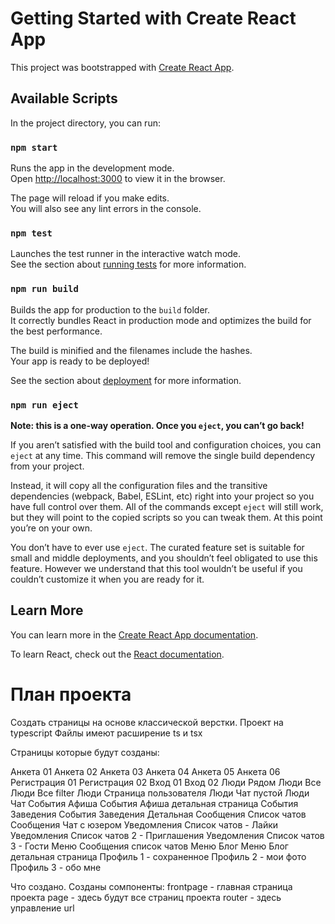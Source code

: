 # Getting Started with Create React App

This project was bootstrapped with [Create React App](https://github.com/facebook/create-react-app).

## Available Scripts

In the project directory, you can run:

### `npm start`

Runs the app in the development mode.\
Open [http://localhost:3000](http://localhost:3000) to view it in the browser.

The page will reload if you make edits.\
You will also see any lint errors in the console.

### `npm test`

Launches the test runner in the interactive watch mode.\
See the section about [running tests](https://facebook.github.io/create-react-app/docs/running-tests) for more information.

### `npm run build`

Builds the app for production to the `build` folder.\
It correctly bundles React in production mode and optimizes the build for the best performance.

The build is minified and the filenames include the hashes.\
Your app is ready to be deployed!

See the section about [deployment](https://facebook.github.io/create-react-app/docs/deployment) for more information.

### `npm run eject`

**Note: this is a one-way operation. Once you `eject`, you can’t go back!**

If you aren’t satisfied with the build tool and configuration choices, you can `eject` at any time. This command will remove the single build dependency from your project.

Instead, it will copy all the configuration files and the transitive dependencies (webpack, Babel, ESLint, etc) right into your project so you have full control over them. All of the commands except `eject` will still work, but they will point to the copied scripts so you can tweak them. At this point you’re on your own.

You don’t have to ever use `eject`. The curated feature set is suitable for small and middle deployments, and you shouldn’t feel obligated to use this feature. However we understand that this tool wouldn’t be useful if you couldn’t customize it when you are ready for it.

## Learn More

You can learn more in the [Create React App documentation](https://facebook.github.io/create-react-app/docs/getting-started).

To learn React, check out the [React documentation](https://reactjs.org/).

# План проекта

Создать страницы на основе классической верстки.
Проект на typescript
Файлы имеют расширение ts и tsx

Страницы которые будут созданы:

Анкета 01
Анкета 02
Анкета 03
Анкета 04
Анкета 05
Анкета 06
Регистрация 01
Регистрация 02
Вход 01
Вход 02
Люди Рядом
Люди Все
Люди Все filter
Люди Страница пользователя
Люди Чат пустой
Люди Чат
События Афиша
События Афиша детальная страница
События Заведения
События Заведения Детальная
Сообщения Список чатов
Сообщения Чат с юзером
Уведомления Список чатов - Лайки
Уведомления Список чатов 2 - Приглашения
Уведомления Список чатов 3 - Гости
Меню Сообщения список чатов
Меню Блог
Меню Блог детальная страница
Профиль 1 - сохраненное
Профиль 2 - мои фото
Профиль 3 - обо мне

Что создано.
Созданы сомпоненты:
frontpage - главная страница проекта
page - здесь будут все страниц проекта
router - здесь управление url
